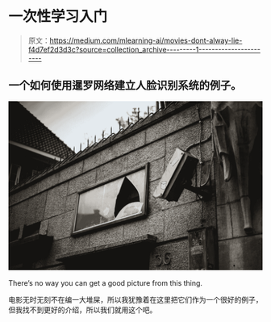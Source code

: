 # 一次性学习入门

> 原文：<https://medium.com/mlearning-ai/movies-dont-alway-lie-f4d7ef2d3d3c?source=collection_archive---------1----------------------->

## 一个如何使用暹罗网络建立人脸识别系统的例子。

![](img/34146226b905005b5431e14c6041921a.png)

There’s no way you can get a good picture from this thing.

电影无时无刻不在编一大堆屎，所以我犹豫着在这里把它们作为一个很好的例子，但我找不到更好的介绍，所以我们就用这个吧。